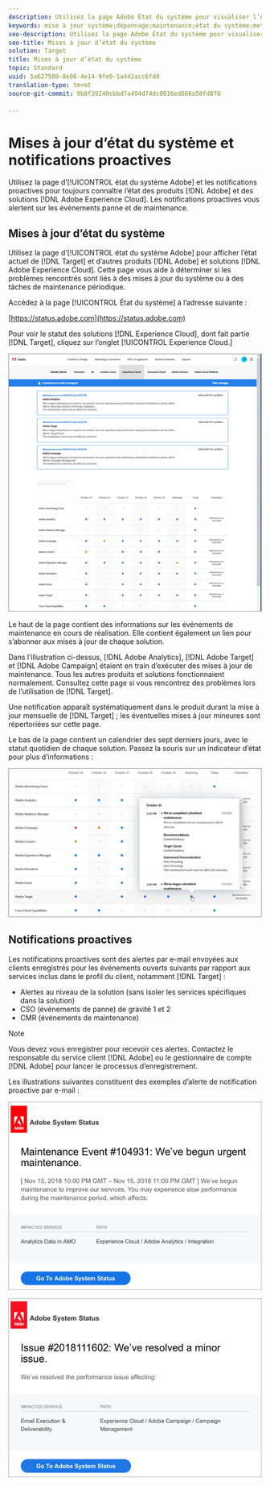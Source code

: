 ```yaml
---
description: Utilisez la page Adobe État du système pour visualiser l’état des produits Adobe et des solutions Experience Cloud, y compris Target. Cette page vous aide à déterminer si les problèmes rencontrés sont liés à des mises à jour du système ou à des tâches de maintenance périodique.
keywords: mise à jour système;dépannage;maintenance;état du système;mettre à jour l’état
seo-description: Utilisez la page Adobe État du système pour visualiser l’état des produits Adobe et des solutions Experience Cloud, y compris Target. Cette page vous aide à déterminer si les problèmes rencontrés sont liés à des mises à jour du système ou à des tâches de maintenance périodique.
seo-title: Mises à jour d’état du système
solution: Target
title: Mises à jour d’état du système
topic: Standard
uuid: 5a627580-8e06-4e14-9fe0-1a442acc6fd8
translation-type: tm+mt
source-git-commit: 9b8f39240cbbd7a494d74dc0016ed666a58fd870

---
```



# Mises à jour d’état du système et notifications proactives

Utilisez la page d’[!UICONTROL état du système Adobe] et les notifications proactives pour toujours connaître l’état des produits [!DNL Adobe] et des solutions [!DNL Adobe Experience Cloud]. Les notifications proactives vous alertent sur les événements panne et de maintenance.

## Mises à jour d’état du système

Utilisez la page d’[!UICONTROL état du système Adobe] pour afficher l’état actuel de [!DNL Target] et d’autres produits [!DNL Adobe] et solutions [!DNL Adobe Experience Cloud]. Cette page vous aide à déterminer si les problèmes rencontrés sont liés à des mises à jour du système ou à des tâches de maintenance périodique.

Accédez à la page [!UICONTROL État du système] à l’adresse suivante :

[https://status.adobe.com](https://status.adobe.com)

Pour voir le statut des solutions [!DNL Experience Cloud], dont fait partie [!DNL Target], cliquez sur l’onglet [!UICONTROL Experience Cloud.]

![](assets/system_status.png)

Le haut de la page contient des informations sur les événements de maintenance en cours de réalisation. Elle contient également un lien pour s’abonner aux mises à jour de chaque solution.

Dans l’illustration ci-dessus, [!DNL Adobe Analytics], [!DNL Adobe Target] et [!DNL Adobe Campaign] étaient en train d’exécuter des mises à jour de maintenance. Tous les autres produits et solutions fonctionnaient normalement. Consultez cette page si vous rencontrez des problèmes lors de l’utilisation de [!DNL Target].

Une notification apparaît systématiquement dans le produit durant la mise à jour mensuelle de [!DNL Target] ; les éventuelles mises à jour mineures sont répertoriées sur cette page.

Le bas de la page contient un calendrier des sept derniers jours, avec le statut quotidien de chaque solution. Passez la souris sur un indicateur d’état pour plus d’informations :

![](assets/system_status_indicator.png)

## Notifications proactives

Les notifications proactives sont des alertes par e-mail envoyées aux clients enregistrés pour les événements ouverts suivants par rapport aux services inclus dans le profil du client, notamment [!DNL Target] :

* Alertes au niveau de la solution (sans isoler les services spécifiques dans la solution)
* CSO (événements de panne) de gravité 1 et 2
* CMR (événements de maintenance)

>[!NOTE]
>
>Vous devez vous enregistrer pour recevoir ces alertes. Contactez le responsable du service client [!DNL Adobe] ou le gestionnaire de compte [!DNL Adobe] pour lancer le processus d’enregistrement.

Les illustrations suivantes constituent des exemples d’alerte de notification proactive par e-mail :

![Notification proactive 1](/help/r-release-notes/assets/proactive-notification-1.png)

![Notification proactive 2](/help/r-release-notes/assets/proactive-notification-2.png)